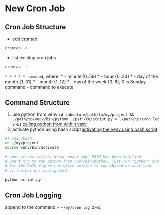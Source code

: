 # New Cron Job
## Cron Job Structure
* edit crontab
```bash
crontab -e
```
* list existing cron jobs
```bash
crontab -l
```

`* * * * * command`, where:
\* - minute {0..59}
\* - hour {0..23}
\* - day of the month {1..31}
\* - month {1..12}
\* - day of the week {0..6}, 0 is Sunday
command - command to execute
## Command Structure
1. use python from venv
`cd /absolute/path/to/my/project && ./path/to/venv/bin/python ./path/to/script.py > ./path/to/cron.log 2>&1`
[calling python from within venv](https://monicagranbois.com/blog/python/cron-and-python-virtualenv/)
2. activate python using bash script
[activating the venv using bash script](https://stackoverflow.com/questions/4150671/how-to-set-virtualenv-for-a-crontab/12848443)
```bash script
#! /bin/bash
cd ~/my/project           
source venv/bin/activate

# venv is now active, which means your PATH has been modified.      
# Don't try to run python from /usr/bin/python, just run "python" and
# let the PATH figure out which version to run (based on what your
# virtualenv has configured).

python script.py  
```

## Cron Job Logging
append to the command `> ~/my/cron.log 2>&1`
